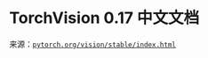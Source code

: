 # TorchVision 0.17 中文文档


来源：[`pytorch.org/vision/stable/index.html`](https://pytorch.org/vision/stable/index.html)


